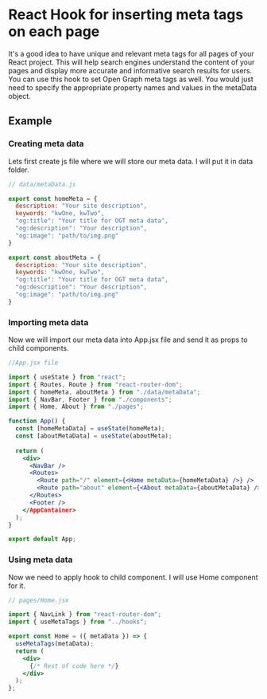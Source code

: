 # React Hook for inserting meta tags on each page

It's  a good idea to have unique and relevant meta tags for all pages of your React project. This will help search engines understand the content of your pages and display more accurate and informative search results for users. You can use this hook to set Open Graph meta tags as well. You would just need to specify the appropriate property names and values in the metaData object.

## Example

### Creating meta data

Lets first create js file where we will store our meta data. I will put it in data folder.

```js
// data/metaData.js

export const homeMeta = {
  description: "Your site description",
  keywords: "kwOne, kwTwo",
  "og:title": "Your title for OGT meta data",
  "og:description": "Your description",
  "og:image": "path/to/img.png"
}

export const aboutMeta = {
  description: "Your site description",
  keywords: "kwOne, kwTwo",
  "og:title": "Your title for OGT meta data",
  "og:description": "Your description",
  "og:image": "path/to/img.png"
}
```

### Importing meta data

Now we will import our meta data into App.jsx file and send it as props to child components.

```jsx
//App.jsx file

import { useState } from "react";
import { Routes, Route } from "react-router-dom";
import { homeMeta, aboutMeta } from "./data/metaData";
import { NavBar, Footer } from "./components";
import { Home, About } from "./pages";

function App() {
  const [homeMetaData] = useState(homeMeta);
  const [aboutMetaData] = useState(aboutMeta);
  
  return (
    <div>
      <NavBar />
      <Routes>
        <Route path="/" element={<Home metaData={homeMetaData} />} />
        <Route path="about" element={<About metaData={aboutMetaData} />} />
      </Routes>
      <Footer />
    </AppContainer>
  );
}

export default App;
```

### Using meta data

Now we need to apply hook to child component. I will use Home component for it.

```jsx
// pages/Home.jsx

import { NavLink } from "react-router-dom";
import { useMetaTags } from "../hooks";

export const Home = ({ metaData }) => {
  useMetaTags(metaData);
  return (
    <div>
      {/* Rest of code here */}
    </div>
  );
};
```
